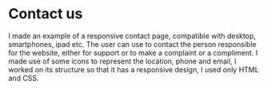 # Contact us
I made an example of a responsive contact page, compatible with desktop, smartphones, ipad etc. The user can use to contact the person responsible for the website, either for support or to make a complaint or a compliment.
I made use of some icons to represent the location, phone and email, I worked on its structure so that it has a responsive design, I used only HTML and CSS.
